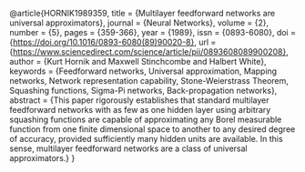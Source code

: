 @article{HORNIK1989359,
	title = {Multilayer feedforward networks are universal approximators},
	journal = {Neural Networks},
	volume = {2},
	number = {5},
	pages = {359-366},
	year = {1989},
	issn = {0893-6080},
	doi = {https://doi.org/10.1016/0893-6080(89)90020-8},
	url = {https://www.sciencedirect.com/science/article/pii/0893608089900208},
	author = {Kurt Hornik and Maxwell Stinchcombe and Halbert White},
	keywords = {Feedforward networks, Universal approximation, Mapping networks, Network representation capability, Stone-Weierstrass Theorem, Squashing functions, Sigma-Pi networks, Back-propagation networks},
	abstract = {This paper rigorously establishes that standard multilayer feedforward networks with as few as one hidden layer using arbitrary squashing functions are capable of approximating any Borel measurable function from one finite dimensional space to another to any desired degree of accuracy, provided sufficiently many hidden units are available. In this sense, multilayer feedforward networks are a class of universal approximators.}
}